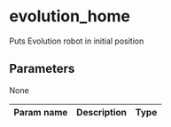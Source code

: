 evolution_home
==============

Puts Evolution robot in initial position

Parameters
----------
None

| Param name | Description | Type     |
 ------------|-------------|----------
